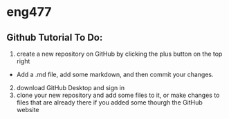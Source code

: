 # eng477
## Github Tutorial To Do:
1. create a new repository on GitHub by clicking the plus button on the top right
  - Add a .md file, add some markdown, and then commit your changes.
2. download GitHub Desktop and sign in 
3. clone your new repository and add some files to it, or make changes to files that are already there if you added some thourgh the GitHub website
